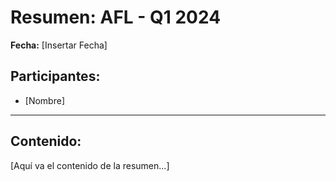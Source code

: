 # Resumen: AFL - Q1 2024

**Fecha:** [Insertar Fecha]

## Participantes:
* [Nombre]

---

## Contenido:

[Aquí va el contenido de la resumen...]